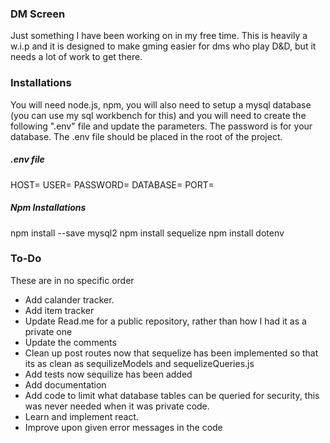 ### DM Screen
Just something I have been working on in my free time. This is heavily a w.i.p and it is designed to make gming easier for dms who play D&D, but it needs a lot of work to get there. 

### Installations
You will need node.js, npm, you will also need to setup a mysql database (you can use my sql workbench for this) and you will need to create the following ".env" file and update the parameters. The password is for your database. The .env file should be placed in the root of the project.

##### .env file
HOST=
USER=
PASSWORD=
DATABASE=
PORT=


##### Npm Installations
npm install --save mysql2
npm install sequelize
npm install dotenv


### To-Do
These are in no specific order

- Add calander tracker.
- Add item tracker
- Update Read.me for a public repository, rather than how I had it as a private one
- Update the comments
- Clean up post routes now that sequelize has been implemented so that its as clean as sequilizeModels and sequelizeQueries.js
- Add tests now sequilize has been added
- Add documentation
- Add code to limit what database tables can be queried for security, this was never needed when it was private code.
- Learn and implement react.
- Improve upon given error messages in the code
